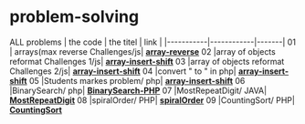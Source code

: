 # problem-solving
ALL problems 
|  the code |  the titel | link  | 
|-----------|------------|-------|
01            | arrays(max reverse Challenges/js| **[array-reverse](https://github.com/WaelAlQawasmi/problem-solving/tree/main/Challenge06)**
02            |array of objects reformat Challenges 1/js| **[array-insert-shift](https://github.com/WaelAlQawasmi/problem-solving/tree/main/Challenge07)**
03           |array of objects reformat  Challenges 2/js| **[array-insert-shift](https://github.com/WaelAlQawasmi/problem-solving/tree/main/Challenge07)**
04          |convert " to \"  in php| **[array-insert-shift](https://github.com/WaelAlQawasmi/problem-solving/tree/main/converter)**
05          |Students markes problem/ php| **[array-insert-shift](https://github.com/WaelAlQawasmi/problem-solving/tree/main/studantMarks)**
06         |BinarySearch/ php| **[BinarySearch-PHP](https://github.com/WaelAlQawasmi/problem-solving/tree/main/BinarySearch-PHP)**
07         |MostRepeatDigit/ JAVA| **[MostRepeatDigit](https://github.com/WaelAlQawasmi/problem-solving/tree/main/MostRepeatDigit)**
08        |spiralOrder/ PHP| **[spiralOrder](https://github.com/WaelAlQawasmi/problem-solving/tree/main/spiralOrder)**
09      |CountingSort/ PHP| **[CountingSort](https://github.com/WaelAlQawasmi/problem-solving/tree/main/CountingSort)**